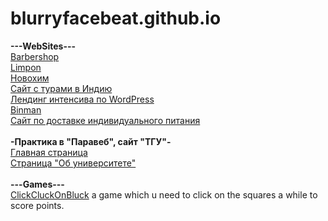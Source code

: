 # blurryfacebeat.github.io
<b>---WebSites---</b>
<br>
[Barbershop](https://blurryfacebeat.github.io/barbershop)
<br>
[Limpon](https://blurryfacebeat.github.io/limpon)
<br>
[Новохим](https://blurryfacebeat.github.io/ParaWebPract)
<br>
[Сайт с турами в Индию](https://blurryfacebeat.github.io/yoga)
<br>
[Лендинг интенсива по WordPress](https://blurryfacebeat.github.io/wordpressWebinar)
<br>
[Binman](https://blurryfacebeat.github.io/binman)
<br>
[Сайт по доставке индивидуального питания](https://blurryfacebeat.github.io/Food)
<br>
<br>
<b>-Практика в "Паравеб", сайт "ТГУ"-</b>
<br>
[Главная страница](https://blurryfacebeat.github.io/tsuparaweb/)
<br>
[Страница "Об университете"](https://blurryfacebeat.github.io/tsuparaweb/about_university)
<br>
<br>
<b>---Games---</b>
<br>
[ClickCluckOnBluck](https://blurryfacebeat.github.io/ClickCluckOnBluck) a game which u need to click on the squares a while to score points.
